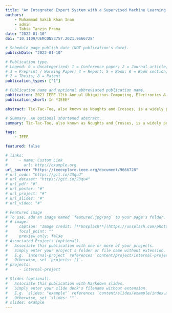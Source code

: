 ```yaml
---
title: "An Integrated Expert System with a Supervised Machine Learning based Probabilistic Approach to Play Tic-Tac-Toe"
authors:
    - Muhammad Sakib Khan Inan
    - admin
    - Tabia Tanzin Prama
date: "2022-01-10"
doi: "10.1109/UEMCON53757.2021.9666728"

# Schedule page publish date (NOT publication's date).
publishDate: "2022-01-10"

# Publication type.
# Legend: 0 = Uncategorized; 1 = Conference paper; 2 = Journal article;
# 3 = Preprint / Working Paper; 4 = Report; 5 = Book; 6 = Book section;
# 7 = Thesis; 8 = Patent
publication_types: ["1"]

# Publication name and optional abbreviated publication name.
publication: 2021 IEEE 12th Annual Ubiquitous Computing, Electronics & Mobile Communication Conference (UEMCON)
publication_short: In *IEEE*

abstract: Tic-Tac-Toe, also known as Noughts and Crosses, is a widely popular game among people of all ages. In recent times, due to the rapid development of Artificial Intelligence (AI) based algorithms, AI in Games has become an interesting topic for research in both academia and industry. Due to the complicated yet competent nature of AI algorithms, the design and implementation of such AI-driven approaches in games are challenging and time intensive. In this regard, we propose a supervised Machine Learning (ML)-based approach that contributes in designing an innovative and less complex Tic-Tac-Toc expert system. Integrating AI and ML in the solution process will lead the concerned community toward a more lightweight and computationally efficient systems for playing games. In this study, we propose a novel algorithmic solution by combining an ensemble-based boosting approach and rule-based inference to build a probabilistic expert system that strategically chooses the best optimal move for next possible state of the game. A benchmark dataset containing 255,168 unique game states of Tic Tac Toe was utilized at training stage. The proposed strategy is able to successfully settle a draw against never-loosing MiniMax algorithm in 18 standard test cases.

# Summary. An optional shortened abstract.
summary: Tic-Tac-Toe, also known as Noughts and Crosses, is a widely popular game among people of all ages. In recent times, due to the rapid development of Artificial Intelligence (AI) based algorithms, AI in Games has become an interesting topic for research in both academia and industry. Due to the complicated yet competent nature of AI algorithms, the design and implementation of such AI-driven approaches in games are challenging and time intensive. In this regard, we propose a supervised Machine Learning (ML)-based approach that contributes in designing an innovative and less complex Tic-Tac-Toc expert system. Integrating AI and ML in the solution process will lead the concerned community toward a more lightweight and computationally efficient systems for playing games. In this study, we propose a novel algorithmic solution by combining an ensemble-based boosting approach and rule-based inference to build a probabilistic expert system that strategically chooses the best optimal move for next possible state of the game. A benchmark dataset containing 255,168 unique game states of Tic Tac Toe was utilized at training stage. The proposed strategy is able to successfully settle a draw against never-loosing MiniMax algorithm in 18 standard test cases.

tags:
    - IEEE

featured: false

# links:
#     - name: Custom Link
#       url: http://example.org
url_source: "https://ieeexplore.ieee.org/document/9666728"
# url_code: "https://git.io/J3quJ"
# url_dataset: "https://git.io/J3qu4"
# url_pdf: "#"
# url_poster: "#"
# url_project: "#"
# url_slides: "#"
# url_video: "#"

# Featured image
# To use, add an image named `featured.jpg/png` to your page's folder.
# # image:
#     caption: "Image credit: [**Unsplash**](https://unsplash.com/photos/pLCdAaMFLTE)"
#     focal_point: ""
#     preview_only: false
# Associated Projects (optional).
#   Associate this publication with one or more of your projects.
#   Simply enter your project's folder or file name without extension.
#   E.g. `internal-project` references `content/project/internal-project/index.md`.
#   Otherwise, set `projects: []`.
# projects:
#     - internal-project

# Slides (optional).
#   Associate this publication with Markdown slides.
#   Simply enter your slide deck's filename without extension.
#   E.g. `slides: "example"` references `content/slides/example/index.md`.
#   Otherwise, set `slides: ""`.
# slides: example
---
```


<!-- {{% callout note %}}
Click the _Cite_ button above to demo the feature to enable visitors to import publication metadata into their reference management software.
{{% /callout %}}

{{% callout note %}}
Create your slides in Markdown - click the _Slides_ button to check out the example.
{{% /callout %}}

Supplementary notes can be added here, including [code, math, and images](https://wowchemy.com/docs/writing-markdown-latex/). -->

